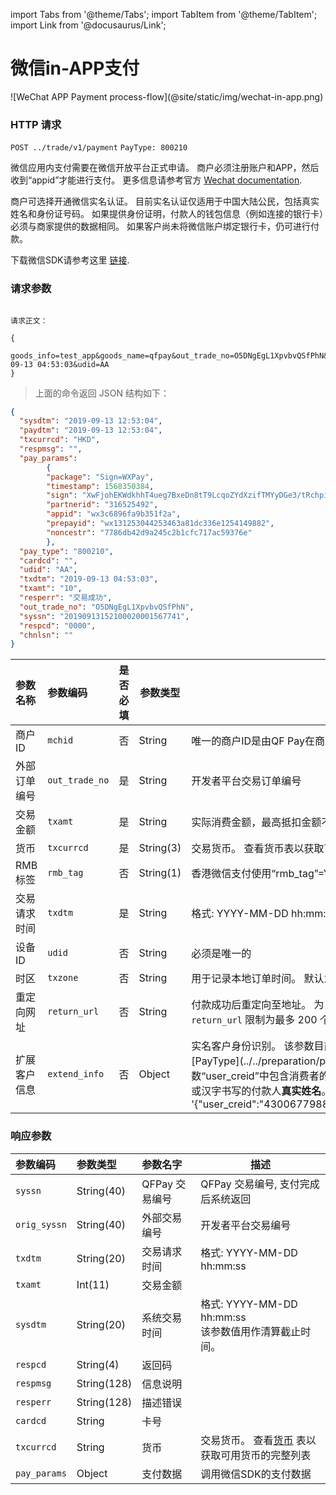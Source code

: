 import Tabs from '@theme/Tabs';
import TabItem from '@theme/TabItem';
import Link from '@docusaurus/Link';

# 微信in-APP支付

<Link href="/img/wechat-in-app.png" target="_blank">![WeChat APP Payment process-flow](@site/static/img/wechat-in-app.png)</Link>

### HTTP 请求

`POST ../trade/v1/payment`
`PayType: 800210`

微信应用内支付需要在微信开放平台正式申请。 商户必须注册账户和APP，然后收到“appid”才能进行支付。 更多信息请参考官方
[Wechat documentation](https://pay.weixin.qq.com/wiki/doc/api/wxpay/en/pay/In-AppPay/chapter6_2.shtml#menu1).

商户可选择开通微信实名认证。 目前实名认证仅适用于中国大陆公民，包括真实姓名和身份证号码。 如果提供身份证明，付款人的钱包信息（例如连接的银行卡）必须与商家提供的数据相同。 如果客户尚未将微信账户绑定银行卡，仍可进行付款。

下载微信SDK请参考这里 [链接](https://developers.weixin.qq.com/doc/oplatform/Downloads/iOS_Resource.html).

### 请求参数

```plaintext

请求正文：

{
  goods_info=test_app&goods_name=qfpay&out_trade_no=O5DNgEgL1XpvbvQSfPhN&pay_type=800210&txamt=10&txcurrcd=HKD&txdtm=2019-09-13 04:53:03&udid=AA
}

```

> 上面的命令返回 JSON 结构如下：

```json
{
  "sysdtm": "2019-09-13 12:53:04",
  "paydtm": "2019-09-13 12:53:04",
  "txcurrcd": "HKD",
  "respmsg": "",    
  "pay_params": 
        {
        "package": "Sign=WXPay",
        "timestamp": 1568350384,
        "sign": "XwFjohEKWdkhhT4ueg7BxeDn8tT9LcqoZYdXzifTMYyDGe3/tRchpii6vWgOn21tPSaAtqo766gvifXgDEOwR+ILKN8t97r624IJlrH0EkvSUSLh9E/cga9scXGVy0jPWHM/oVvVzJIvXew79CwZFCNTSJok2KmpSm9X9oPg7PGXbqvNMHltf+YlIOsuiz391qVmFtTE5A/cpA50+06T7iW8GYsOJQTTJed75VY+aSzNo5C6ju6WSgJKpAJJ0ocl+ONtmOp6GLVBSQXaMC4PitQcebcoP2J6fFgQ+YcPwHXasCYEnn4LaFN7zT/AjGg3E3gdCx3ksGNBOazYBRVz+g==",
        "partnerid": "316525492",
        "appid": "wx3c6896fa9b351f2a",
        "prepayid": "wx131253044253463a81dc336e1254149882",
        "noncestr": "7786db42d9a245c2b1cfc717ac59376e"
        },
  "pay_type": "800210",
  "cardcd": "",    
  "udid": "AA",
  "txdtm": "2019-09-13 04:53:03",
  "txamt": "10",
  "resperr": "交易成功",
  "out_trade_no": "O5DNgEgL1XpvbvQSfPhN",
  "syssn": "20190913152100020001567741",   
  "respcd": "0000",
  "chnlsn": ""
}
```

| 参数名称 | 参数编码 | 是否必填 | 参数类型 | 描述 |
|:----    |:---|:----- |-----   |----   |
|商户ID    | `mchid`  | 否 | String  | 唯一的商户ID是由QF Pay在商户入网过程中创建的。 |
|外部订单编号    | `out_trade_no` | 是 | String    |开发者平台交易订单编号 |
|交易金额    | `txamt`  | 是 | String |实际消费金额，最高抵扣金额不能超过冻结资金|
|货币 | `txcurrcd` | 是 | String(3) | 交易货币。 查看货币表以获取可用货币的完整列表|
|RMB 标签 | `rmb_tag` | 否 | String(1) | 香港微信支付使用“rmb_tag”=Y 和“txcurrcd”=CNY 来表示交易币种为人民币。|
|交易请求时间    | `txdtm`   | 是 | String      | 格式: YYYY-MM-DD hh:mm:ss|
| 设备ID   | `udid`   | 否 | String         |必须是唯一的|
| 时区 | `txzone`    | 否 | String        |用于记录本地订单时间。 默认为北京时间GMT+8（+0800）|
| 重定向网址   | `return_url`   | 否 | String        | 付款成功后重定向至地址。 为 GrabPay Online 提交的强制参数。 支付宝 WAP 将 `return_url` 限制为最多 200 个字符。 |
|扩展客户信息   | `extend_info`  | 否 | Object  | 实名客户身份识别。 该参数目前仅适用于中国大陆公民，并且需要针对所选的[PayType](../../preparation/paycode# payment-codes)使用微信显式激活。 参数“user_creid”中包含消费者的**身份证号码**，“user_truename”中必须提供编码形式或汉字书写的付款人**真实姓名**。 一个例子如下所示； extend_info = '\{"user_creid":"430067798868676871","user_truename":"\\\u5c0f\\\u6797"\}' |

### 响应参数

| 参数编码 | 参数类型 | 参数名字 | 描述 |
|:----    |:---|:----- |-----   |
|`syssn` |   String(40) | QFPay 交易编号 | QFPay 交易编号, 支付完成后系统返回 |
|`orig_syssn`    |String(40)| 外部交易编号 | 开发者平台交易编号 |
|`txdtm`     | String(20) | 交易请求时间 | 格式: YYYY-MM-DD hh:mm:ss  |
|`txamt`    |Int(11)| 交易金额 | |
|`sysdtm`     |String(20)| 系统交易时间 |格式: YYYY-MM-DD hh:mm:ss <br/> 该参数值用作清算截止时间。|
|`respcd`    |String(4)| 返回码 |  |
|`respmsg`    |String(128)| 信息说明|  |
|`resperr`     |String(128)| 描述错误 |  |
|`cardcd`     |String| 卡号 |  |
|`txcurrcd`      |String| 货币  | 交易货币。 查看[货币](../../preparation/paycode#currencies) 表以获取可用货币的完整列表 |
|`pay_params`      |Object| 支付数据  | 调用微信SDK的支付数据 |
